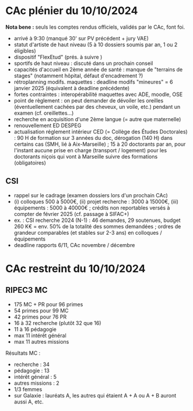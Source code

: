 # CAc plénier du 10/10/2024

**Nota bene :** seuls les comptes rendus officiels, validés par le CAc, font foi.

- arrivé à 9:30 (manqué 30' sur PV précédent + jury VAE)
- statut d'artiste de haut niveau (5 à 10 dossiers soumis par an, 1 ou 2 éligibles)
- dispositif "FlexEtud" (prés. à suivre )
- sportifs de haut niveau : discuté dans un prochain conseil 
- capacités d'accueil en 2ème année de santé : manque de "terrains de stages" (notamment hôpital, défaut d'encadrement ?)
- rétroplanning modifs. maquettes : deadline modifs "mineures" = 6 janvier 2025 (équivalent à deadline précédente)
- fortes contraintes : interopérabilité maquettes avec ADE, moodle, OSE
- point de règlement : on peut demander de dévoiler les oreilles (éventuellement cachées par des cheveux, un voile, etc.) pendant un examen (cf. oreillettes...)
- recherche en acquisition d'une 2ème langue (= autre que maternelle)
- renouvellement ED DESPEG
- actualisation réglement intérieur CED (= Collège des Études Doctorales) : 90 H de formation sur 3 années du doc, dérogation (140 H) dans certains cas (SMH, lié à Aix-Marseille) ; 15 à 20 doctorants par an, pour l'instant aucune prise en charge (transport / logement) pour les doctorants niçois qui vont à Marseille suivre des formations (obligatoires)

## CSI

- rappel sur le cadrage (examen dossiers lors d'un prochain CAc)
- (i) colloques 500 à 5000€, (ii) projet recherche : 3000 à 15000€, (iii) équipements : 5000 à 40000€ ; crédits non reportables versés à compter de février 2025 (cf. passage à SIFAC+)
- ex. : CSI recherche 2024 (N-1) : 46 demandes, 29 soutenues, budget 260 K€ = env. 50% de la totalité des sommes demandées ; ordres de grandeur comparables (et stables sur 2-3 ans) en colloques / équipements
- deadline rapports 6/11, CAc novembre / décembre

# CAc restreint du 10/10/2024

## RIPEC3 MC

- 175 MC + PR pour 96 primes
- 54 primes pour 99 MC
- 42 primes pour 76 PR
- 16 à 32 recherche (plutôt 32 que 16)
- 11 à 16 pédagogie
- max 11 intérêt général
- max 11 autres missions

Résultats MC :
- recherche : 34 
-  pédagogie : 13
- intérêt général : 5 
- autres missions : 2
- 1/3 femmes
- sur Galaxie : lauréats A, les autres qui étaient A + A ou A + B auront aussi A, etc.
